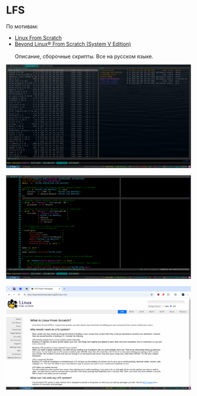 # LFS
По мотивам:<br>
* [Linux From Scratch][1]<br>
* [Beyond Linux® From Scratch (System V Edition)][2]<br><br>
Описание, сборочные скрипты. Все на русском языке.

![vifm][3]
<br>
<br>
![vim][4]
<br>
<br>
![browser][5]

[1]: http://www.linuxfromscratch.org/lfs/view/12.3/index.html
[2]: http://www.linuxfromscratch.org/blfs/view/12.3/index.html
[3]: https://raw.githubusercontent.com/MyRequiem/LFS/master/stage-2-blfs-stable-x86_64/imgs/001.png
[4]: https://raw.githubusercontent.com/MyRequiem/LFS/master/stage-2-blfs-stable-x86_64/imgs/002.png
[5]: https://raw.githubusercontent.com/MyRequiem/LFS/master/stage-2-blfs-stable-x86_64/imgs/003.png
